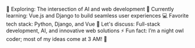 👀 Exploring: The intersection of AI and web development
🌱 Currently learning: Vue.js and Django to build seamless user experiences
💻 Favorite tech stack: Python, Django, and Vue
💬 Let's discuss: Full-stack development, AI, and innovative web solutions
⚡ Fun fact: I’m a night owl coder; most of my ideas come at 3 AM! 🌙

<!---
imnavi-py/imnavi-py is a ✨ special ✨ repository because its `README.md` (this file) appears on your GitHub profile.
You can click the Preview link to take a look at your changes.
--->
